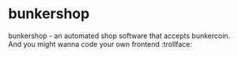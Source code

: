 # bunkershop
bunkershop - an automated shop software that accepts bunkercoin.<br>
And you might wanna code your own frontend :trollface:
